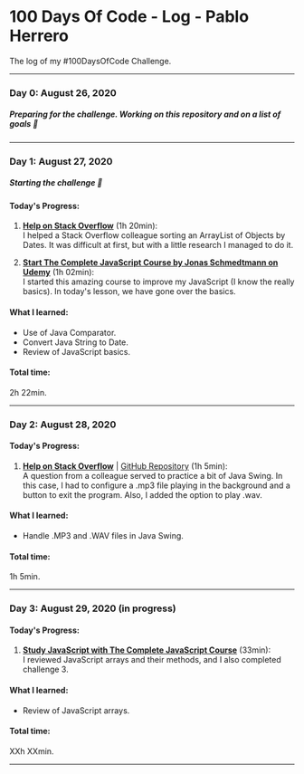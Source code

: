 # 100 Days Of Code - Log - Pablo Herrero
The log of my #100DaysOfCode Challenge.
___
### Day 0: August 26, 2020
##### Preparing for the challenge. Working on this repository and on a list of goals 🦾
___
### Day 1: August 27, 2020
##### Starting the challenge 🚀

#### **Today's Progress**: 
1. **[Help on Stack Overflow](https://es.stackoverflow.com/questions/385221/agrupar-array-multidimensional-en-java)** (1h 20min):<br>I helped a Stack Overflow colleague sorting an ArrayList of Objects by Dates. It was difficult at first, but with a little research I managed to do it.

2. **[Start The Complete JavaScript Course by Jonas Schmedtmann on Udemy](https://github.com/pablohs1986/javaScriptCompleteCourse2020_Schmedtmann)** (1h 02min):<br>I started this amazing course to improve my JavaScript (I know the really basics). In today's lesson, we have gone over the basics.
    
#### **What I learned**: 
* Use of Java Comparator.
* Convert Java String to Date.
* Review of JavaScript basics.

#### **Total time**:
2h 22min.
___
### Day 2: August 28, 2020

#### **Today's Progress**: 
1. **[Help on Stack Overflow](https://es.stackoverflow.com/questions/385290/problema-con-el-netbeans-y-los-audio-mp3/385486#385486)** | [GitHub Repository](https://github.com/pablohs1986/learningJavaSwing/tree/master/buttonWithMusic) (1h 5min):<br>A question from a colleague served to practice a bit of Java Swing. In this case, I had to configure a .mp3 file playing in the background and a button to exit the program. Also, I added the option to play .wav.
    
#### **What I learned**: 
* Handle .MP3 and .WAV files in Java Swing.

#### **Total time**:
1h 5min.
___
### Day 3: August 29, 2020 (in progress)

#### **Today's Progress**: 
1. **[Study JavaScript with The Complete JavaScript Course](https://github.com/pablohs1986/javaScriptCompleteCourse2020_Schmedtmann)** (33min):<br>I reviewed JavaScript arrays and their methods, and I also completed challenge 3.
    
#### **What I learned**: 
* Review of JavaScript arrays.

#### **Total time**:
XXh XXmin.
___
